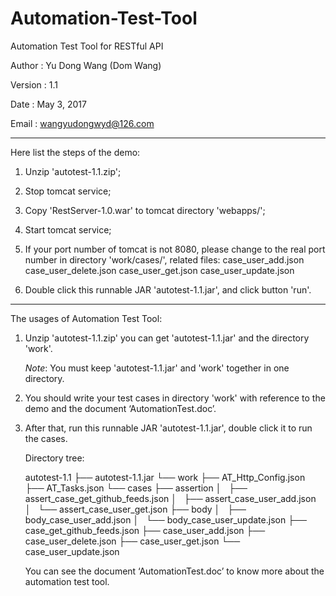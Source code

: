 # Automation-Test-Tool

Automation Test Tool for RESTful API


Author	:  Yu Dong Wang (Dom Wang)

Version	:  1.1

Date	:  May 3, 2017

Email	:  wangyudongwyd@126.com

---------------------------------------------------------------------------------------------------------------------
Here list the steps of the demo:

1. Unzip 'autotest-1.1.zip';


2. Stop tomcat service; 

3. Copy 'RestServer-1.0.war' to tomcat directory 'webapps/';

4. Start tomcat service;

5. If your port number of tomcat is not 8080, please change to the real port number in directory 'work/cases/', related files:
case_user_add.json
case_user_delete.json
case_user_get.json
case_user_update.json

5. Double click this runnable JAR 'autotest-1.1.jar', and click button 'run'.

---------------------------------------------------------------------------------------------------------------------
The usages of Automation Test Tool:

1. Unzip 'autotest-1.1.zip' you can get 'autotest-1.1.jar' and the directory 'work'.

   *Note*: You must keep 'autotest-1.1.jar' and 'work' together in one directory.

2. You should write your test cases in directory 'work' with reference to the demo and the document ‘AutomationTest.doc’.

3. After that, run this runnable JAR 'autotest-1.1.jar', double click it to run the cases.

   Directory tree:

    autotest-1.1
    ├── autotest-1.1.jar
    └── work
        ├── AT_Http_Config.json
        ├── AT_Tasks.json
        └── cases
            ├── assertion
            │   ├── assert_case_get_github_feeds.json
            │   ├── assert_case_user_add.json
            │   └── assert_case_user_get.json
            ├── body
            │   ├── body_case_user_add.json
            │   └── body_case_user_update.json
            ├── case_get_github_feeds.json
            ├── case_user_add.json
            ├── case_user_delete.json
            ├── case_user_get.json
            └── case_user_update.json

   You can see the document ‘AutomationTest.doc’ to know more about the automation test tool.

